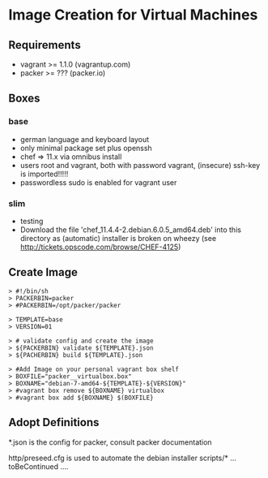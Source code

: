 # Image Creation for Virtual Machines

## Requirements

* vagrant >= 1.1.0  (vagrantup.com)
* packer >= ??? (packer.io)

## Boxes

### base

* german language and keyboard layout
* only minimal package set plus openssh
* chef => 11.x via omnibus install
* users root and vagrant, both with password vagrant, (insecure) ssh-key is imported!!!!!
* passwordless sudo is enabled for vagrant user

### slim

* testing
* Download the file 'chef_11.4.4-2.debian.6.0.5_amd64.deb' into this directory as (automatic) installer is broken on wheezy (see http://tickets.opscode.com/browse/CHEF-4125)


## Create Image

    > #!/bin/sh
    > PACKERBIN=packer
    > #PACKERBIN=/opt/packer/packer

    > TEMPLATE=base
    > VERSION=01

    > # validate config and create the image
    > ${PACKERBIN} validate ${TEMPLATE}.json
    > ${PACHERBIN} build ${TEMPLATE}.json

    > #Add Image on your personal vagrant box shelf
    > BOXFILE="packer__virtualbox.box"
    > BOXNAME="debian-7-amd64-${TEMPLATE}-${VERSION}"
    > #vagrant box remove ${BOXNAME} virtualbox
    > #vagrant box add ${BOXNAME} $(BOXFILE}


## Adopt Definitions


*.json is the config for packer, consult packer documentation

http/preseed.cfg is used to automate the debian installer
scripts/* ... toBeContinued ....
